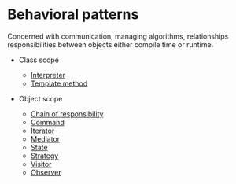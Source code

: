 # Behavioral patterns

Concerned with communication, managing algorithms, relationships responsibilities between objects either compile time or runtime.

* Class scope
  * [Interpreter](class/interpreter/README.md)
  * [Template method](class/template-method/README.md)

* Object scope
  * [Chain of responsibility](object/chain-of-responsibility/README.md)
  * [Command](object/command/README.md)
  * [Iterator](object/iterator/README.md)
  * [Mediator](object/mediator/README.md)
  * [State](object/state/README.md)
  * [Strategy](object/strategy/README.md)
  * [Visitor](object/visitor/README.md)
  * [Observer](object/observer/README.md)
